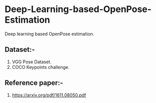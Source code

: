 # Deep-Learning-based-OpenPose-Estimation
Deep learning based OpenPose estimation.  

## Dataset:-  

1. VGG Pose Dataset.  
2. COCO Keypoints challenge.  

## Reference paper:-  

1. https://arxiv.org/pdf/1611.08050.pdf
